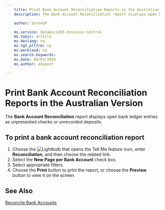 ```yaml
---
    title: Print Bank Account Reconciliation Reports in the Australian version
    description: The Bank Account Reconciliation report displays open bank ledger entries as unpresented checks or unrecorded deposits in the Australian version.

    author: SorenGP

    ms.service: dynamics365-business-central
    ms.topic: article
    ms.devlang: na
    ms.tgt_pltfrm: na
    ms.workload: na
    ms.search.keywords:
    ms.date: 04/01/2020
    ms.author: edupont

---
```

# Print Bank Account Reconciliation Reports in the Australian Version

The **Bank Account Reconciliation** report displays open bank ledger entries as unpresented checks or unrecorded deposits.  

## To print a bank account reconciliation report  

1.  Choose the ![Lightbulb that opens the Tell Me feature](../../media/ui-search/search_small.png "Tell me what you want to do") icon, enter **Reconciliation**, and then choose the related link.  
2.  Select the **New Page per Bank Account** check box.  
3.  Select appropriate filters.  
4.  Choose the **Print** button to print the report, or choose the **Preview** button to view it on the screen.  

## See Also  
[Reconcile Bank Accounts](../../bank-how-reconcile-bank-accounts-separately.md)
